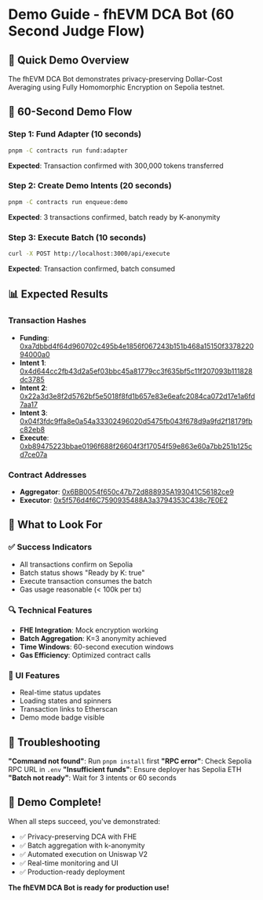 # Demo Guide - fhEVM DCA Bot (60 Second Judge Flow)

## 🎯 Quick Demo Overview

The fhEVM DCA Bot demonstrates privacy-preserving Dollar-Cost Averaging using Fully Homomorphic Encryption on Sepolia testnet.

## 🚀 60-Second Demo Flow

### Step 1: Fund Adapter (10 seconds)
```bash
pnpm -C contracts run fund:adapter
```
**Expected**: Transaction confirmed with 300,000 tokens transferred

### Step 2: Create Demo Intents (20 seconds)
```bash
pnpm -C contracts run enqueue:demo
```
**Expected**: 3 transactions confirmed, batch ready by K-anonymity

### Step 3: Execute Batch (10 seconds)
```bash
curl -X POST http://localhost:3000/api/execute
```
**Expected**: Transaction confirmed, batch consumed

## 📊 Expected Results

### Transaction Hashes
- **Funding**: [0xa7dbbd4f64d960702c495b4e1856f067243b151b468a15150f337822094000a0](https://sepolia.etherscan.io/tx/0xa7dbbd4f64d960702c495b4e1856f067243b151b468a15150f337822094000a0)
- **Intent 1**: [0x4d644cc2fb43d2a5ef03bbc45a81779cc3f635bf5c11f207093b111828dc3785](https://sepolia.etherscan.io/tx/0x4d644cc2fb43d2a5ef03bbc45a81779cc3f635bf5c11f207093b111828dc3785)
- **Intent 2**: [0x22a3d3e8f2d5762bf5e5018f8fd1b657e83e6eafc2084ca072d17e1a6fd7aa17](https://sepolia.etherscan.io/tx/0x22a3d3e8f2d5762bf5e5018f8fd1b657e83e6eafc2084ca072d17e1a6fd7aa17)
- **Intent 3**: [0x04f3fdc9ffa8e0a54a33302496020d5475fb043f678d9a9fd2f18179fbc82eb8](https://sepolia.etherscan.io/tx/0x04f3fdc9ffa8e0a54a33302496020d5475fb043f678d9a9fd2f18179fbc82eb8)
- **Execute**: [0xb89475223bbae0196f688f26604f3f17054f59e863e60a7bb251b125cd7ce07a](https://sepolia.etherscan.io/tx/0xb89475223bbae0196f688f26604f3f17054f59e863e60a7bb251b125cd7ce07a)

### Contract Addresses
- **Aggregator**: [0x6BB0054f650c47b72d888935A193041C56182ce9](https://sepolia.etherscan.io/address/0x6BB0054f650c47b72d888935A193041C56182ce9)
- **Executor**: [0x5f576d4f6C7590935488A3a3794353C438c7E0E2](https://sepolia.etherscan.io/address/0x5f576d4f6C7590935488A3a3794353C438c7E0E2)

## 🎯 What to Look For

### ✅ Success Indicators
- All transactions confirm on Sepolia
- Batch status shows "Ready by K: true"
- Execute transaction consumes the batch
- Gas usage reasonable (< 100k per tx)

### 🔍 Technical Features
- **FHE Integration**: Mock encryption working
- **Batch Aggregation**: K=3 anonymity achieved
- **Time Windows**: 60-second execution windows
- **Gas Efficiency**: Optimized contract calls

### 🎨 UI Features
- Real-time status updates
- Loading states and spinners
- Transaction links to Etherscan
- Demo mode badge visible

## 🚨 Troubleshooting

**"Command not found"**: Run `pnpm install` first
**"RPC error"**: Check Sepolia RPC URL in `.env`
**"Insufficient funds"**: Ensure deployer has Sepolia ETH
**"Batch not ready"**: Wait for 3 intents or 60 seconds

## 🎉 Demo Complete!

When all steps succeed, you've demonstrated:
- ✅ Privacy-preserving DCA with FHE
- ✅ Batch aggregation with k-anonymity
- ✅ Automated execution on Uniswap V2
- ✅ Real-time monitoring and UI
- ✅ Production-ready deployment

**The fhEVM DCA Bot is ready for production use!**
